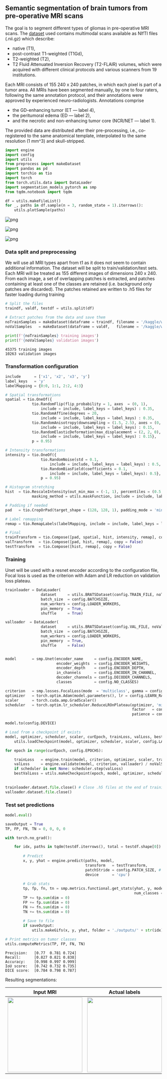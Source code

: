 ## Semantic segmentation of brain tumors from pre-operative MRI scans

The goal is to segment different types of gliomas in pre-operative MRI scans. The [dataset](https://www.med.upenn.edu/cbica/brats2020/data.html) used contains multimodal scans available as NIfTI files (.nii.gz) which describe:

* native (T1),
* post-contrast T1-weighted (T1Gd),
* T2-weighted (T2),
* T2 Fluid Attenuated Inversion Recovery (T2-FLAIR) volumes, 
which were acquired with different clinical protocols and various scanners from 19 institutions.

Each MRI consists of 155 240 x 240 patches, in which each pixel is part of a tumor area.
All MRIs have been segmented manually, by one to four raters, following the same annotation protocol, and their annotations were approved by experienced neuro-radiologists. Annotations comprise 
* the GD-enhancing tumor (ET — label 4), 
* the peritumoral edema (ED — label 2), 
* and the necrotic and non-enhancing tumor core (NCR/NET — label 1). 

The provided data are distributed after their pre-processing, i.e., co-registered to the same anatomical template, interpolated to the same resolution (1 mm^3) and skull-stripped.


```python
import engine
import config
import utils
from preprocess import makeDataset
import pandas as pd
import torchio as tio
import torch
from torch.utils.data import DataLoader
import segmentation_models_pytorch as smp
from tqdm.notebook import tqdm
```


```python
df = utils.makeFileList()
for _, paths in df.sample(n = 3, random_state = 1).iterrows():
    utils.plotSample(paths)
```


    
![png](./imm/output_2_0.png)
    



    
![png](./imm/output_2_1.png)
    



    
![png](./imm/output_2_2.png)
    


### Data split and preprocessing

We will use all MRI types apart from t1 as it does not seem to contain additional information.
The dataset will be split to train/validation/test sets. Each MRI will be treated as 155 different images of dimensions 240 x 240. From each image, a set of overlapping patches is extracted, and patches containing at least one of the classes are retained (i.e. background only patches are discarded).
The patches retained are written to .h5 files for faster loading during training


```python
# Split the files
traindf, valdf, testdf = utils.split(df)

# Extract patches from the data and save them
noTrainSamples = makeDataset(dataframe = traindf, filename = '/kaggle/working/train.h5')
noValSamples   = makeDataset(dataframe = valdf,   filename = '/kaggle/working/val.h5')

print(f'{noTrainSamples} training images')
print(f'{noValSamples} validation images')
```

    45375 training images
    10263 validation images
    

### Transformation configuration


```python
include      = ['x1', 'x2', 'x3', 'y']
label_keys   = 'y'
labelMapping = {0:0, 1:1, 2:2, 4:3}

# Spatial transformations
spatial = tio.OneOf({
            tio.RandomFlip(flip_probability = 1, axes  = (0, 1), 
                include = include, label_keys = label_keys) : 0.35,
            tio.RandomAffine(degrees = 20,
                include = include, label_keys = label_keys) : 0.35,                                
            tio.RandomAnisotropy(downsampling = (1.5, 2.5), axes = (0, 1),
                include = include, label_keys = label_keys) : 0.15,
            tio.RandomElasticDeformation(max_displacement = (2, 2, 0),
                include = include, label_keys = label_keys) : 0.15},
            p = 0.95)

# Intensity transformations
intensity = tio.OneOf({
                tio.RandomNoise(std = 0.1,
                    include = include, label_keys = label_keys) : 0.5,
                tio.RandomBiasField(coefficients = 0.1,
                    include = include, label_keys = label_keys): 0.5},
                p = 0.95)

# Histogram stretching
hist  = tio.RescaleIntensity(out_min_max = (-1, 1), percentiles = (0.5, 99.5),
            masking_method = utils.maskFunction, include = include, label_keys = label_keys)

# Padding if needed
pad   = tio.CropOrPad(target_shape = (128, 128, 1), padding_mode = 'minimum', include = include, label_keys = label_keys)

# Label remapping
remap = tio.RemapLabels(labelMapping, include = include, label_keys = label_keys)

# Final
trainTransform = tio.Compose([pad, spatial, hist, intensity, remap], copy = False)
valTransform   = tio.Compose([pad, hist, remap], copy = False)
testTransform  = tio.Compose([hist, remap], copy = False)
```

### Training

Unet will be used with a resnet encoder according to the configuration file, Focal loss is used as the criterion with Adam and LR reduction on validation loss plateau.


```python
trainloader = DataLoader(
                dataset     = utils.BRATSDataset(config.TRAIN_FILE, noTrainSamples, trainTransform),
                batch_size  = config.BATCHSIZE,
                num_workers = config.LOADER_WORKERS,
                pin_memory  = True,
                shuffle     = True)

valloader  = DataLoader(
                dataset     = utils.BRATSDataset(config.VAL_FILE, noValSamples, valTransform),
                batch_size  = config.BATCHSIZE,
                num_workers = config.LOADER_WORKERS,
                pin_memory  = True,
                shuffle     = False)


model       = smp.Unet(encoder_name     = config.ENCODER_NAME,
                       encoder_weights  = config.ENCODER_WEIGHTS,
                       encoder_depth    = config.ENCODER_DEPTH,
                       in_channels      = config.ENCODER_IN_CHANNEL,
                       decoder_channels = config.DECODER_CHANNELS,
                       classes          = config.NO_CLASSES)

criterion   = smp.losses.FocalLoss(mode  = 'multiclass', gamma = config.LOSS_GAMMA)
optimizer   = torch.optim.Adam(model.parameters(), lr = config.LEARN_RATE, weight_decay = config.WEIGHT_DECAY)
scaler      = torch.cuda.amp.GradScaler()
scheduler   = torch.optim.lr_scheduler.ReduceLROnPlateau(optimizer, 'min', verbose = True,
                                                         factor   = config.SCHEDULER_FACTOR,
                                                         patience = config.SCHEDULER_PATIENCE)
```


```python
model.to(config.DEVICE)

# Load from a checkpoint if exists
model, optimizer, scheduler, scaler, curEpoch, trainLoss, valLoss, bestValLoss = \
    utils.loadCheckpoint(model, optimizer, scheduler, scaler, config.LAST_CHECKPOINT)

for epoch in range(curEpoch, config.EPOCHS):

    trainLoss   = engine.train(model, criterion, optimizer, scaler, trainloader) / noTrainSamples
    valLoss     = engine.validate(model, criterion, valloader) / noValSamples
    if scheduler is not None: scheduler.step(valLoss)
    bestValLoss = utils.makeCheckpoint(epoch, model, optimizer, scheduler, scaler, trainLoss, valLoss, bestValLoss)
    
    
trainloader.dataset.file.close() # Close .h5 files at the end of training/validation
valloader.dataset.file.close() 
```

### Test set predictions


```python
model.eval()

saveOutput = True
TP, FP, FN, TN = 0, 0, 0, 0

with torch.no_grad():

    for idx, paths in tqdm(testdf.iterrows(), total = testdf.shape[0]):
        
        # Predict
        x, y, yhat = engine.predict(paths, model,
                                    transform   = testTransform, 
                                    patchStride = config.PATCH_SIZE, # No overlap
                                    device      = 'cpu')
        
        # Grab stats
        tp, fp, fn, tn = smp.metrics.functional.get_stats(yhat, y, mode = 'multiclass', 
                                                          num_classes = config.NO_CLASSES)
        TP += tp.sum(dim = 0)
        FP += fp.sum(dim = 0)
        FN += fn.sum(dim = 0)
        TN += tn.sum(dim = 0)
    
        # Save to file
        if saveOutput: 
            utils.makeGifs(x, y, yhat, folder = './outputs/' + str(idx) + '/')

# Print metrics on tumor classes
utils.computeMetrics(TP, FP, FN, TN)
```

    Precision:	 [0.77  0.781 0.724]
    Recall: 	 [0.827 0.821 0.838]
    Accuracy:	 [0.998 0.997 0.999]
    IoU score:	 [0.742 0.732 0.735]
    DICE score:	 [0.784 0.798 0.787]
    

Resulting segmentations:

Input MRI             |  Actual labels | Predictions
:-------------------------:|:-------------------------:|:-------------------------:
<img src="./imm/mri.gif" width="240" height="240" /> | <img src="./imm/act.gif" width="240" height="240" /> | <img src="./imm/pred.gif" width="240" height="240" /> 
